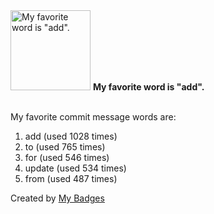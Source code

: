 <img src="https://my-badges.github.io/my-badges/favorite-word.png" alt="My favorite word is &quot;add&quot;." title="My favorite word is &quot;add&quot;." width="128">
<strong>My favorite word is &quot;add&quot;.</strong>
<br><br>

My favorite commit message words are:

1. add (used 1028 times)
2. to (used 765 times)
3. for (used 546 times)
4. update (used 534 times)
5. from (used 487 times)


Created by <a href="https://github.com/my-badges/my-badges">My Badges</a>